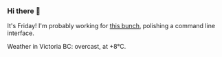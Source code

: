 ### Hi there :wave:

It's Friday! I'm probably working for [this bunch](https://github.com/kohofinancial), polishing a command line interface.

Weather in Victoria BC: overcast, at +8°C.
